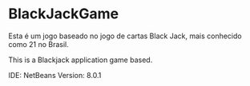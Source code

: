 # BlackJackGame

Esta é um jogo baseado no jogo de cartas Black Jack, mais conhecido como 21 no Brasil.

This is a Blackjack application game based.

IDE: NetBeans
Version: 8.0.1
